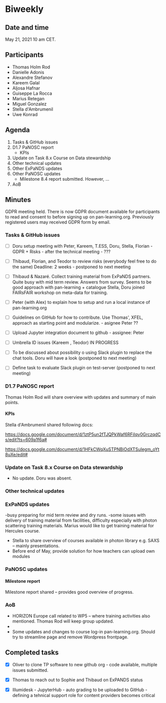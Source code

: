 
#  Biweekly



## Date and time

May 21, 2021 10 am CET.



## Participants
- Thomas Holm Rod
- Danielle Adonis
- Alexandre Stefanov
- Kareem Galal
- Aljosa Hafnar
- Guiseppe La Rocca
- Marius Retegan
- Miguel Gonzalez
- Stella d'Ambrumenil
- Uwe Konrad


## Agenda

1. Tasks & GitHub issues
1. D1.7 PaNOSC report
   * KPIs
1. Update on Task 8.x Course on Data stewardship
1. Other technical updates
1. Other ExPaNDS updates
1. Other PaNOSC updates
    * Milestone 8.4 report submitted. However, ...
3. AoB



## Minutes

GDPR meeting held.
There is now GDPR document available for participants to read and consent to before signing up on pan-learning.org. Previously registered users may received GDPR form by email. 



### Tasks & GitHub issues

- [ ] Doru setup meeting with Peter, Kareem, T.ESS, Doru, Stella, Florian - GDPR + Risks - after the technical meeting - ??? 
- [ ] Thibaud, Florian, and Teodor to review risks (everybody feel free to do the same)
    Deadline: 2 weeks - postponed to next meeting
    
- [ ] Thibaud & Nazaré. Collect training material from ExPaNDS partners. 
    Quite busy with mid term review. Answers from survey. Seems to be good approach with pan-learning + catalogue
    Stella, Doru joined FAIRsFAIR workshop on meta-data for training. 
- [ ] Peter (with Alex) to explain how to setup and run a local instance of pan-learning.org
- [ ] Guidelines on GitHub for how to contribute. Use Thomas', XFEL, approach as starting point and modularize. - asignee Peter ??
- [ ] Upload Jupyter integration document to github - assignee: Peter
- [ ] Umbrella ID issues (Kareem , Teodor) IN PROGRESS
- [ ] To be discussed about possibility o using Slack plugin to replace the chat tools. 
    Doru will have a look (postponed to next meeting)

- [ ] Define task to evaluate Slack plugin on test-server (postponed to next meeting)

### D1.7 PaNOSC report
Thomas Holm Rod will share overview with updates and summary of main points.

#### KPIs
Stella d'Ambrumenil shared following docs:

https://docs.google.com/document/d/1ztP5un2fTJQPkWaf6RFiIqy0GrczqdCs/edit?ts=609a1f6a#

https://docs.google.com/document/d/1HFkCWqXuSTPNBiOdXTSuIegm_oYt8uXe/edit#



### Update on Task 8.x Course on Data stewardship 
- No update. Doru was absent.


### Other technical updates


### ExPaNDS updates
-busy preparing for mid term review and dry runs.
-some issues with delivery of training material from facilities, difficulty especially with photon scattering training materials. Marius would like to get training material for Hercules course.
- Stella to share overview of courses available in photon library e.g. SAXS – mainly presentations. 
- Before end of May, provide solution for how teachers can upload own modules


### PaNOSC updates


#### Milestone report
Milestone report shared – provides good overview of progress.


### AoB

 - HORIZON Europe call related to WP5 – where training activities also mentioned. Thomas Rod will keep group updated. 
 - 
 - Some updates and changes to course log-in pan-learning.org. Should try to streamline page and remove Wordpress frontpage.


## Completed tasks
- [x] Oliver to clone TP software to new github org - code available, multiple issues submitted.
- [x] Thomas to reach out to Sophie and Thibaud on ExPANDS status
- [x] Illumidesk - JupyterHub - auto grading to be uploaded to GitHub - defining a tehnical support role for content providers becomes critical

